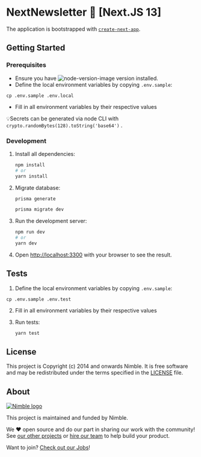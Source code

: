 # NextNewsletter 🚀 [Next.JS 13]

The application is bootstrapped with [`create-next-app`](https://github.com/vercel/next.js/tree/canary/packages/create-next-app).

## Getting Started

### Prerequisites

- Ensure you have ![node-version-image](https://img.shields.io/badge/node-16.17.0-brightgreen.svg) version installed.
- Define the local environment variables by copying `.env.sample`:

```
cp .env.sample .env.local
```

- Fill in all environment variables by their respective values

💡Secrets can be generated via node CLI with `crypto.randomBytes(128).toString('base64')` .

### Development

1. Install all dependencies:

    ```bash
    npm install
    # or
    yarn install
    ```

2. Migrate database:

    ```bash
    prisma generate

    prisma migrate dev
    ```

3. Run the development server:

    ```bash
    npm run dev
    # or
    yarn dev
    ```

4. Open [http://localhost:3300](http://localhost:3300) with your browser to see the result.

## Tests

1. Define the local environment variables by copying `.env.sample`:

```
cp .env.sample .env.test
```

2. Fill in all environment variables by their respective values

3. Run tests:

    ```bash
    yarn test
    ```

## License

This project is Copyright (c) 2014 and onwards Nimble. It is free software and may be redistributed under the terms specified in the [LICENSE] file.

[LICENSE]: /LICENSE

## About
<a href="https://nimblehq.co/">
  <picture>
    <source media="(prefers-color-scheme: dark)" srcset="https://assets.nimblehq.co/logo/dark/logo-dark-text-160.png">
    <img alt="Nimble logo" src="https://assets.nimblehq.co/logo/light/logo-light-text-160.png">
  </picture>
</a>

This project is maintained and funded by Nimble.

We ❤️ open source and do our part in sharing our work with the community!
See [our other projects][community] or [hire our team][hire] to help build your product.

Want to join? [Check out our Jobs][jobs]!

[community]: https://github.com/nimblehq
[hire]: https://nimblehq.co/
[jobs]: https://jobs.nimblehq.co/
